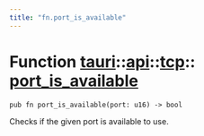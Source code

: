 ```yaml
---
title: "fn.port_is_available"
---
```


# Function [tauri](/docs/api/rust/tauri/../../index.html)::​[api](/docs/api/rust/tauri/../index.html)::​[tcp](/docs/api/rust/tauri/index.html)::​[port_is_available](/docs/api/rust/tauri/)

    pub fn port_is_available(port: u16) -> bool

Checks if the given port is available to use.
